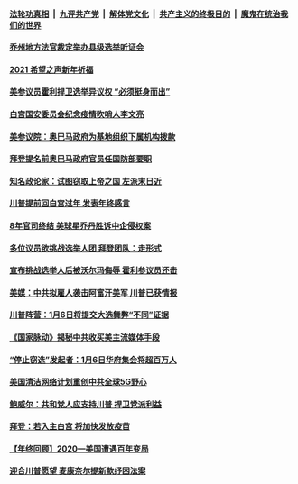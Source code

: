 

####  [法轮功真相](../../../../basic/blob/master/README.md?t=01011331) &nbsp;|&nbsp; [九评共产党](../../../../9ping.md/blob/master/README.md?t=01011331) &nbsp;|&nbsp; [解体党文化](../../../../jtdwh.md/blob/master/README.md?t=01011331)  &nbsp;|&nbsp; [共产主义的终极目的](../../../../gczydzjmd.md/blob/master/README.md?t=01011331) &nbsp;|&nbsp; [魔鬼在统治我们的世界](../../../../mgztzwmdsj.md/blob/master/README.md?t=01011331) 

#### [乔州地方法官裁定举办县级选举听证会](../pages/soh6/459314.md?t=01011331) 
#### [2021 希望之声新年祈福](../pages/soh6/459284.md?t=01011331) 
#### [美参议员霍利捍卫选举异议权 “必须挺身而出”](../pages/soh6/459251.md?t=01011331) 
#### [白宫国安委员会纪念疫情吹哨人李文亮](../pages/soh6/459242.md?t=01011331) 
#### [美参议院：奥巴马政府为基地组织下属机构拨款](../pages/soh6/459200.md?t=01011331) 
#### [拜登提名前奥巴马政府官员任国防部要职](../pages/soh6/459230.md?t=01011331) 
#### [知名政论家：试图窃取上帝之国 左派末日近](../pages/soh6/459224.md?t=01011331) 
#### [川普提前回白宫过年 发表年终感言](../pages/soh6/459197.md?t=01011331) 
#### [8年官司终结 美球星乔丹胜诉中企侵权案](../pages/soh6/459176.md?t=01011331) 
#### [多位议员欲挑战选举人团 拜登团队：走形式](../pages/soh6/459134.md?t=01011331) 
#### [宣布挑战选举人后被沃尔玛侮辱 霍利参议员还击 ](../pages/soh6/459119.md?t=01011331) 
#### [美媒：中共拟雇人袭击阿富汗美军 川普已获情报](../pages/soh6/459110.md?t=01011331) 
#### [川普阵营：1月6日将提交大选舞弊“不同”证据](../pages/soh6/458990.md?t=01011331) 
#### [《国家脉动》揭秘中共收买美主流媒体手段](../pages/soh6/458674.md?t=01011331) 
#### [“停止窃选”发起者：1月6日华府集会将超百万人](../pages/soh6/458993.md?t=01011331) 
#### [美国清洁网络计划重创中共全球5G野心](../pages/soh6/458960.md?t=01011331) 
#### [鲍威尔：共和党人应支持川普 捍卫党派利益](../pages/soh6/458936.md?t=01011331) 
#### [拜登：若入主白宫 将加快发放疫苗](../pages/soh6/458906.md?t=01011331) 
#### [【年终回顾】2020—美国遭遇百年变局](../pages/soh6/458822.md?t=01011331) 
#### [迎合川普愿望 麦康奈尔提新款纾困法案](../pages/soh6/458882.md?t=01011331) 
